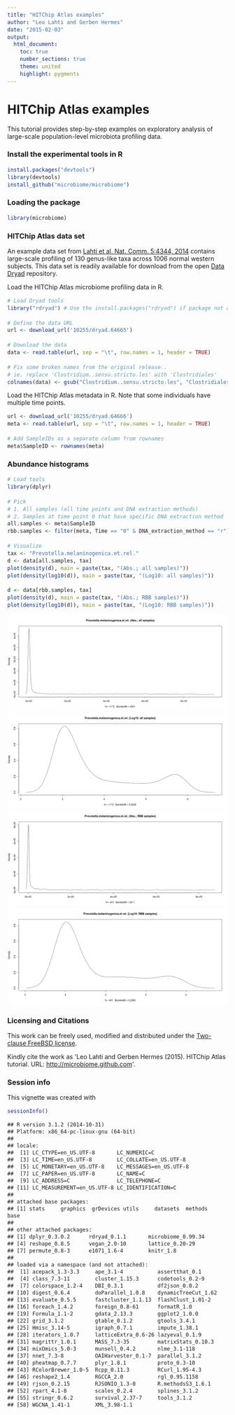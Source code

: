 ```yaml
---
title: "HITChip Atlas examples"
author: "Leo Lahti and Gerben Hermes"
date: "2015-02-03"
output:
  html_document:
    toc: true
    number_sections: true
    theme: united
    highlight: pygments
---
```

<!--
  %\VignetteEngine{knitr::rmarkdown}
  %\VignetteIndexEntry{HITChip Atlas examples}
  %\usepackage[utf8]{inputenc}
-->


HITChip Atlas examples
===========

This tutorial provides step-by-step examples on exploratory analysis
of large-scale population-level microbiota profiling data.


### Install the experimental tools in R


```r
install.packages("devtools")
library(devtools)
install_github("microbiome/microbiome")
```

### Loading the package


```r
library(microbiome)  
```


### HITChip Atlas data set

An example data set from [Lahti et al. Nat. Comm. 5:4344, 2014](http://www.nature.com/ncomms/2014/140708/ncomms5344/full/ncomms5344.html) contains large-scale profiling of 130 genus-like taxa across 1006 normal western subjects. This data set is readily available for download from the open [Data Dryad](http://doi.org/10.5061/dryad.pk75d) repository.



Load the HITChip Atlas microbiome profiling data in R.


```r
# Load Dryad tools
library("rdryad") # Use the install.packages("rdryad") if package not available

# Define the data URL
url <- download_url('10255/dryad.64665')

# Download the data
data <- read.table(url, sep = "\t", row.names = 1, header = TRUE)

# Fix some broken names from the original release..
# ie. replace 'Clostridium..sensu.stricto.les' with 'Clostridiales'
colnames(data) <- gsub("Clostridium..sensu.stricto.les", "Clostridiales", colnames(data))
```

Load the HITChip Atlas metadata in R. Note that some individuals have
multiple time points.


```r
url <- download_url('10255/dryad.64666')
meta <- read.table(url, sep = "\t", row.names = 1, header = TRUE)

# Add SampleIDs as a separate column from rownames
meta$SampleID <- rownames(meta)
```

### Abundance histograms


```r
# Load tools
library(dplyr)

# Pick 
# 1. All samples (all time points and DNA extraction methods)
# 2. Samples at time point 0 that have specific DNA extraction method 
all.samples <- meta$SampleID
rbb.samples <- filter(meta, Time == "0" & DNA_extraction_method == "r")$SampleID

# Visualize
tax <- "Prevotella.melaninogenica.et.rel."
d <- data[all.samples, tax]
plot(density(d), main = paste(tax, "(Abs.; all samples)"))
plot(density(log10(d)), main = paste(tax, "(Log10: all samples)"))

d <- data[rbb.samples, tax]
plot(density(d), main = paste(tax, "(Abs.; RBB samples)"))
plot(density(log10(d)), main = paste(tax, "(Log10: RBB samples)"))
```

![plot of chunk hist](figure/hist-1.png) ![plot of chunk hist](figure/hist-2.png) ![plot of chunk hist](figure/hist-3.png) ![plot of chunk hist](figure/hist-4.png) 



### Licensing and Citations

This work can be freely used, modified and distributed under the 
[Two-clause FreeBSD license](http://en.wikipedia.org/wiki/BSD\_licenses).

Kindly cite the work as 'Leo Lahti and Gerben Hermes
(2015). HITChip Atlas tutorial. URL: http://microbiome.github.com'.


### Session info

This vignette was created with


```r
sessionInfo()
```

```
## R version 3.1.2 (2014-10-31)
## Platform: x86_64-pc-linux-gnu (64-bit)
## 
## locale:
##  [1] LC_CTYPE=en_US.UTF-8       LC_NUMERIC=C              
##  [3] LC_TIME=en_US.UTF-8        LC_COLLATE=en_US.UTF-8    
##  [5] LC_MONETARY=en_US.UTF-8    LC_MESSAGES=en_US.UTF-8   
##  [7] LC_PAPER=en_US.UTF-8       LC_NAME=C                 
##  [9] LC_ADDRESS=C               LC_TELEPHONE=C            
## [11] LC_MEASUREMENT=en_US.UTF-8 LC_IDENTIFICATION=C       
## 
## attached base packages:
## [1] stats     graphics  grDevices utils     datasets  methods   base     
## 
## other attached packages:
## [1] dplyr_0.3.0.2      rdryad_0.1.1       microbiome_0.99.34
## [4] reshape_0.8.5      vegan_2.0-10       lattice_0.20-29   
## [7] permute_0.8-3      e1071_1.6-4        knitr_1.8         
## 
## loaded via a namespace (and not attached):
##  [1] acepack_1.3-3.3     ape_3.1-4           assertthat_0.1     
##  [4] class_7.3-11        cluster_1.15.3      codetools_0.2-9    
##  [7] colorspace_1.2-4    DBI_0.3.1           df2json_0.0.2      
## [10] digest_0.6.4        doParallel_1.0.8    dynamicTreeCut_1.62
## [13] evaluate_0.5.5      fastcluster_1.1.13  flashClust_1.01-2  
## [16] foreach_1.4.2       foreign_0.8-61      formatR_1.0        
## [19] Formula_1.1-2       gdata_2.13.3        ggplot2_1.0.0      
## [22] grid_3.1.2          gtable_0.1.2        gtools_3.4.1       
## [25] Hmisc_3.14-5        igraph_0.7.1        impute_1.38.1      
## [28] iterators_1.0.7     latticeExtra_0.6-26 lazyeval_0.1.9     
## [31] magrittr_1.0.1      MASS_7.3-35         matrixStats_0.10.3 
## [34] mixOmics_5.0-3      munsell_0.4.2       nlme_3.1-118       
## [37] nnet_7.3-8          OAIHarvester_0.1-7  parallel_3.1.2     
## [40] pheatmap_0.7.7      plyr_1.8.1          proto_0.3-10       
## [43] RColorBrewer_1.0-5  Rcpp_0.11.3         RCurl_1.95-4.3     
## [46] reshape2_1.4        RGCCA_2.0           rgl_0.95.1158      
## [49] rjson_0.2.15        RJSONIO_1.3-0       R.methodsS3_1.6.1  
## [52] rpart_4.1-8         scales_0.2.4        splines_3.1.2      
## [55] stringr_0.6.2       survival_2.37-7     tools_3.1.2        
## [58] WGCNA_1.41-1        XML_3.98-1.1
```




